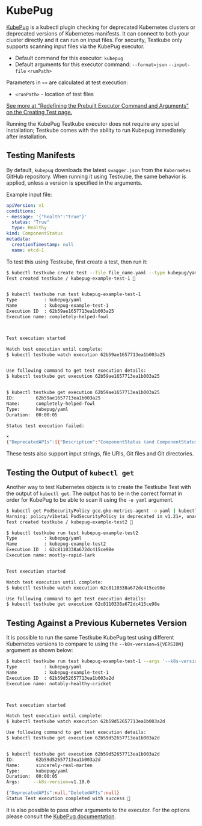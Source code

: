 # KubePug

[KubePug](https://github.com/kubepug/kubepug) is a kubectl plugin checking for deprecated Kubernetes clusters or deprecated versions of Kubernetes manifests. It can connect to both your cluster directly and it can run on input files.
For security, Testkube only supports scanning input files via the KubePug executor.

* Default command for this executor: `kubepug`
* Default arguments for this executor command: `--format=json` `--input-file` `<runPath>`

Parameters in `<>` are calculated at test execution:

* `<runPath>` - location of test files

[See more at "Redefining the Prebuilt Executor Command and Arguments" on the Creating Test page.](../articles/creating-tests.md#redefining-the-prebuilt-executor-command-and-arguments)

Running the KubePug Testkube executor does not require any special installation; Testkube comes with the ability to run Kubepug immediately after installation.

## Testing Manifests

By default, `kubepug` downloads the latest `swagger.json` from the `Kubernetes` GitHub repository. When running it using Testkube, the same behavior is applied, unless a version is specified in the arguments.

Example input file:

```yaml
apiVersion: v1
conditions:
- message: '{"health":"true"}'
  status: "True"
  type: Healthy
kind: ComponentStatus
metadata:
  creationTimestamp: null
  name: etcd-1
```

To test this using Testkube, first create a test, then run it:

```bash
$ kubectl testkube create test --file file_name.yaml --type kubepug/yaml --name kubepug-example-test-1
Test created testkube / kubepug-example-test-1 🥇


$ kubectl testkube run test kubepug-example-test-1
Type          : kubepug/yaml
Name          : kubepug-example-test-1
Execution ID  : 62b59ae1657713ea1b003a25
Execution name: completely-helped-fowl



Test execution started

Watch test execution until complete:
$ kubectl testkube watch execution 62b59ae1657713ea1b003a25


Use following command to get test execution details:
$ kubectl testkube get execution 62b59ae1657713ea1b003a25


$ kubectl testkube get execution 62b59ae1657713ea1b003a25
ID:        62b59ae1657713ea1b003a25
Name:      completely-helped-fowl
Type:      kubepug/yaml
Duration:  00:00:05

Status test execution failed:

⨯
{"DeprecatedAPIs":[{"Description":"ComponentStatus (and ComponentStatusList) holds the cluster validation info. Deprecated: This API is deprecated in v1.19+","Group":"","Kind":"ComponentStatus","Version":"v1","Name":"","Deprecated":true,"Items":[{"Scope":"OBJECT","ObjectName":"etcd-1","Namespace":"","location":"/tmp/test-content4075001618"}]}],"DeletedAPIs":null}
```

These tests also support input strings, file URIs, Git files and Git directories.

## Testing the Output of `kubectl get`

Another way to test Kubernetes objects is to create the Testkube Test with the output of `kubectl get`. The output has to be in the correct format in order for KubePug to be able to scan it using the `-o yaml` argument.

```bash
$ kubectl get PodSecurityPolicy gce.gke-metrics-agent -o yaml | kubectl testkube create test --type kubepug/yaml --name kubepug-example-test2
Warning: policy/v1beta1 PodSecurityPolicy is deprecated in v1.21+, unavailable in v1.25+
Test created testkube / kubepug-example-test2 🥇

$ kubectl testkube run test kubepug-example-test2
Type          : kubepug/yaml
Name          : kubepug-example-test2
Execution ID  : 62c8110338a672dc415ce98e
Execution name: mostly-rapid-lark


Test execution started

Watch test execution until complete:
$ kubectl testkube watch execution 62c8110338a672dc415ce98e

Use following command to get test execution details:
$ kubectl testkube get execution 62c8110338a672dc415ce98e
```

## Testing Against a Previous Kubernetes Version

It is possible to run the same Testkube KubePug test using different Kubernetes versions to compare to using the `--k8s-version=${VERSION}` argument as shown below:

```bash
$ kubectl testkube run test kubepug-example-test-1 --args '--k8s-version=v1.18.0'
Type          : kubepug/yaml
Name          : kubepug-example-test-1
Execution ID  : 62b59d52657713ea1b003a2d
Execution name: notably-healthy-cricket



Test execution started

Watch test execution until complete:
$ kubectl testkube watch execution 62b59d52657713ea1b003a2d

Use following command to get test execution details:
$ kubectl testkube get execution 62b59d52657713ea1b003a2d


$ kubectl testkube get execution 62b59d52657713ea1b003a2d
ID:        62b59d52657713ea1b003a2d
Name:      sincerely-real-marten
Type:      kubepug/yaml
Duration:  00:00:05
Args:     --k8s-version=v1.18.0

{"DeprecatedAPIs":null,"DeletedAPIs":null}
Status Test execution completed with success 🥇
```

It is also possible to pass other arguments to the executor. For the options please consult the [KubePug documentation](https://github.com/kubepug/kubepug#how-to-use-it-as-a-standalone-program).
